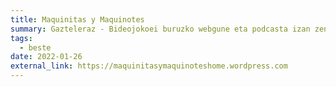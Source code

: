 ```yaml
---
title: Maquinitas y Maquinotes
summary: Gazteleraz - Bideojokoei buruzko webgune eta podcasta izan zen.
tags:
  - beste
date: 2022-01-26
external_link: https://maquinitasymaquinoteshome.wordpress.com
---
```

